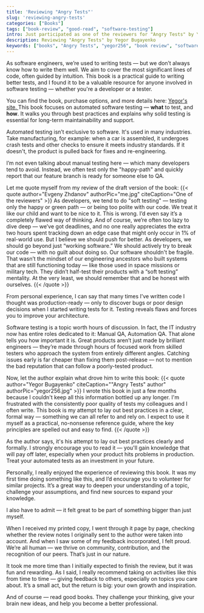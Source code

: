 ```yaml
---
title: 'Reviewing "Angry Tests"'
slug: 'reviewing-angry-tests'
categories: ["Books"]
tags: ["book-review", "good-read", "software-testing"]
intro: Just participated as one of the reviewers for "Angry Tests" by Yegor Bugayenko. This book is a practical guide to writing better tests, and I found it to be a valuable resource for anyone involved in software testing.
description: Reviewing "Angry Tests" by Yegor Bugayenko
keywords: ["books", "Angry Tests", "yegor256", "book review", "software testing"]
---
```


As software engineers, we’re used to writing tests — but we don’t always know how to write them well. We aim to cover the most significant lines of code, often guided by intuition. This book is a practical guide to writing better tests, and I found it to be a valuable resource for anyone involved in software testing — whether you're a developer or a tester.

You can find the book, purchase options, and more details here:
<a href="https://www.yegor256.com/angry-tests.html" target="_blank" rel="noopener noreferrer">
Yegor's site.
</a>
This book focuses on automated software testing — **what** to test, and **how**. It walks you through best practices and explains why solid testing is essential for long-term maintainability and support.

Automated testing isn’t exclusive to software. It's used in many industries. Take manufacturing, for example: when a car is assembled, it undergoes crash tests and other checks to ensure it meets industry standards. If it doesn't, the product is pulled back for fixes and re-engineering.

I’m not even talking about manual testing here — which many developers tend to avoid. Instead, we often test only the "happy-path" and quickly report that our feature branch is ready for someone else to QA.

Let me quote myself from my review of the draft version of the book:
{{< quote author="Evgeny Zhdanov" authorPic="me.jpg" citeCaption="One of the reviewers" >}}
As developers, we tend to do "soft testing" — testing only the happy or green path — or being too polite with our code. We treat it like our child and want to be nice to it. This is wrong. I’d even say it’s a completely flawed way of thinking. And of course, we’re often too lazy to dive deep — we’ve got deadlines, and no one really appreciates the extra two hours spent tracking down an edge case that might only occur in 1% of real-world use.
But I believe we should push for better. As developers, we should go beyond just “working software.” We should actively try to break our code — with no guilt about doing so. Our software shouldn't be fragile. That wasn’t the mindset of our engineering ancestors who built systems that are still functioning today — like those used in space missions or military tech. They didn’t half-test their products with a “soft testing” mentality.
At the very least, we should remember that and be honest with ourselves.
{{< /quote >}}

From personal experience, I can say that many times I’ve written code I thought was production-ready — only to discover bugs or poor design decisions when I started writing tests for it. Testing reveals flaws and forces you to improve your architecture.

Software testing is a topic worth hours of discussion. In fact, the IT industry now has entire roles dedicated to it: Manual QA, Automation QA. That alone tells you how important it is. Great products aren’t just made by brilliant engineers — they’re made through hours of focused work from skilled testers who approach the system from entirely different angles. Catching issues early is far cheaper than fixing them post-release — not to mention the bad reputation that can follow a poorly-tested product.

Now, let the author explain what drove him to write this book:
{{< quote author="Yegor Bugayenko" citeCaption="\"Angry Tests\" author" authorPic="yegor256.jpg" >}}
    I wrote this book in just a few months because I couldn't keep all this information bottled up any longer. I'm frustrated with the consistently poor quality of tests my colleagues and I often write. This book is my attempt to lay out best practices in a clear, formal way — something we can all refer to and rely on. I expect to use it myself as a practical, no-nonsense reference guide, where the key principles are spelled out and easy to find.
{{< /quote >}}

As the author says, it's his attempt to lay out best practices clearly and formally. I strongly encourage you to read it — you'll gain knowledge that will pay off later, especially when your product hits problems in production. Treat your automated tests as an investment in your future.

Personally, I really enjoyed the experience of reviewing this book. It was my first time doing something like this, and I’d encourage you to volunteer for similar projects. It’s a great way to deepen your understanding of a topic, challenge your assumptions, and find new sources to expand your knowledge.

I also have to admit — it felt great to be part of something bigger than just myself.

When I received my printed copy, I went through it page by page, checking whether the review notes I originally sent to the author were taken into account. And when I saw some of my feedback incorporated, I felt proud. We’re all human — we thrive on community, contribution, and the recognition of our peers. That’s just in our nature.

It took me more time than I initially expected to finish the review, but it was fun and rewarding. As I said, I really recommend taking on activities like this from time to time — giving feedback to others, especially on topics you care about. It’s a small act, but the return is big: your own growth and inspiration.

And of course — read good books. They challenge your thinking, give your brain new ideas, and help you become a better professional.
